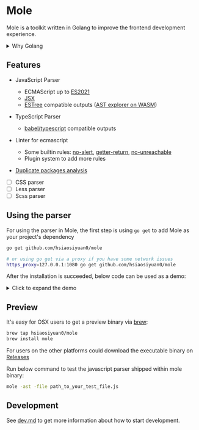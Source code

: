 # Mole

Mole is a toolkit written in Golang to improve the frontend development experience.

<details>
  <summary>Why Golang</summary>

~~A little bit explanation is good for why Golang is preferred in this project. Nowadays, a programming language is not only the grammar things, it's consist of runtime, stdlib, 3rd-party modules and a healthy community, all these are out-of-box by using Golang, more specifically:~~

- ~~Golang is productive, its simplicity philosophy(something like Grammar and Garbage-collection) saves more time to the functionalities themselves.~~
- ~~the functionalities like lint and bundle maybe needed to run as web services while Golang has been proved by many impressive projects such k8s that it's good at service things.~~

Fine, just all because I'm too fool to use a fancy language
</details>

## Features

- JavaScript Parser
  - ECMAScript up to [ES2021](https://262.ecma-international.org/12.0/)
  - [JSX](https://github.com/facebook/jsx)
  - [ESTree](https://github.com/estree/estree) compatible outputs ([AST explorer on WASM](http://blog.thehardways.me/mole-is-more/#/))

- TypeScript Parser
  - [babel/typescript](https://babeljs.io/docs/en/babel-types#typescript) compatible outputs

- Linter for ecmascript
  - Some builtin rules: [no-alert](https://github.com/hsiaosiyuan0/mole/blob/main/lint/no_alert.go), [getter-return](https://github.com/hsiaosiyuan0/mole/blob/main/lint/getter_return.go), [no-unreachable](https://github.com/hsiaosiyuan0/mole/blob/main/lint/no_unreachable.go)
  - Plugin system to add more rules

- [Duplicate packages analysis](./docs/dup-pkg-ana/README.md)

- [ ] CSS parser
- [ ] Less parser
- [ ] Scss parser

## Using the parser

For using the parser in Mole, the first step is using `go get` to add Mole as your project's dependency

```bash
go get github.com/hsiaosiyuan0/mole

# or using go get via a proxy if you have some network issues
https_proxy=127.0.0.1:1080 go get github.com/hsiaosiyuan0/mole
```

After the installation is succeeded, below code can be used as a demo:

<details>
  <summary>Click to expand the demo</summary>

```go
package main

import (
	"bytes"
	"encoding/json"
	"fmt"
	"log"

	"github.com/hsiaosiyuan0/mole/ecma/estree"
	"github.com/hsiaosiyuan0/mole/ecma/parser"
	"github.com/hsiaosiyuan0/mole/span"
)

func main() {
  // imitate the source code you want to parse
	code := `
  console.log("hello world")
  `

  // create a Source instance to handle to the source code
	s := span.NewSource("", code)

  // create a parser, here we use the default options
	opts := parser.NewParserOpts()
	p := parser.NewParser(s, opts)

  // inform the parser do its parsing process
	ast, err := p.Prog()
	if err != nil {
		log.Fatal(err)
	}

  // by default the parsed AST is not the ESTree form because the latter has a little redundancy,
  // however Mole supports to convert its AST to ESTree by using the `estree.ConvertProg` function
	b, err := json.Marshal(estree.ConvertProg(ast.(*parser.Prog), estree.NewConvertCtx()))
	if err != nil {
		log.Fatal(err)
	}

  // below is nothing new, we just print the ESTree in JSON form
	var out bytes.Buffer
	json.Indent(&out, b, "", "  ")
	fmt.Println(out.String())
}
```
</details>


## Preview

It's easy for OSX users to get a preview binary via [brew](https://brew.sh/):

```bash
brew tap hsiaosiyuan0/mole
brew install mole
```

For users on the other platforms could download the executable binary on [Releases](https://github.com/hsiaosiyuan0/mole/releases)

Run below command to test the javascript parser shipped within mole binary:

```bash
mole -ast -file path_to_your_test_file.js
```

## Development

See [dev.md](/docs/dev.md) to get more information about how to start development.